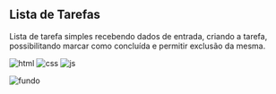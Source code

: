 ## Lista de Tarefas

Lista de tarefa simples recebendo dados de entrada, criando a tarefa, possibilitando marcar como concluída e permitir exclusão da mesma.

![html](https://img.icons8.com/color/96/000000/html-5--v2.png) ![css](https://img.icons8.com/color/96/000000/css3.png) ![js](https://img.icons8.com/color/96/000000/javascript--v1.png)

![fundo](https://media.giphy.com/media/eshVALqdVciqacRLpO/giphy.gif)

